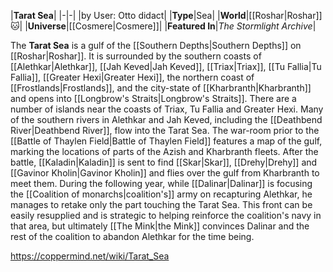 |**Tarat Sea**|
|-|-|
|by User: Otto didact|
|**Type**|Sea|
|**World**|[[Roshar\|Roshar]]🐱︎|
|**Universe**|[[Cosmere\|Cosmere]]|
|**Featured In**|*The Stormlight Archive*|

The **Tarat Sea** is a gulf of the [[Southern Depths\|Southern Depths]] on [[Roshar\|Roshar]].
It is surrounded by the southern coasts of [[Alethkar\|Alethkar]], [[Jah Keved\|Jah Keved]], [[Triax\|Triax]], [[Tu Fallia\|Tu Fallia]], [[Greater Hexi\|Greater Hexi]], the northern coast of [[Frostlands\|Frostlands]], and the city-state of [[Kharbranth\|Kharbranth]] and opens into [[Longbrow's Straits\|Longbrow's Straits]]. There are a number of islands near the coasts of Triax, Tu Fallia and Greater Hexi. Many of the southern rivers in Alethkar and Jah Keved, including the [[Deathbend River\|Deathbend River]], flow into the Tarat Sea.
The war-room prior to the [[Battle of Thaylen Field\|Battle of Thaylen Field]] features a map of the gulf, marking the locations of parts of the Azish and Kharbranth fleets. After the battle, [[Kaladin\|Kaladin]] is sent to find [[Skar\|Skar]], [[Drehy\|Drehy]] and [[Gavinor Kholin\|Gavinor Kholin]] and flies over the gulf from Kharbranth to meet them. During the following year, while [[Dalinar\|Dalinar]] is focusing the [[Coalition of monarchs\|coalition's]] army on recapturing Alethkar, he manages to retake only the part touching the Tarat Sea. This front can be easily resupplied and is strategic to helping reinforce the coalition's navy in that area, but ultimately [[The Mink\|the Mink]] convinces Dalinar and the rest of the coalition to abandon Alethkar for the time being.



https://coppermind.net/wiki/Tarat_Sea